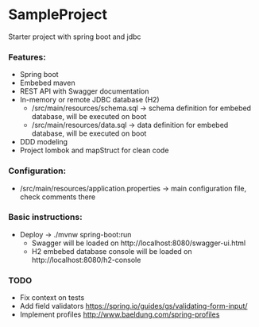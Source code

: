 # SampleProject
Starter project with spring boot and jdbc

### Features:
- Spring boot
- Embebed maven
- REST API with Swagger documentation
- In-memory or remote JDBC database (H2)
  - /src/main/resources/schema.sql -> schema definition for embebed database, will be executed on boot
  - /src/main/resources/data.sql -> data definition for embebed database, will be executed on boot
- DDD modeling
- Project lombok and mapStruct for clean code

### Configuration:
- /src/main/resources/application.properties -> main configuration file, check comments there

### Basic instructions:
- Deploy -> ./mvnw spring-boot:run
  - Swagger will be loaded on http://localhost:8080/swagger-ui.html
  - H2 embebed database console will be loaded on http://localhost:8080/h2-console

### TODO
- Fix context on tests
- Add field validators https://spring.io/guides/gs/validating-form-input/
- Implement profiles http://www.baeldung.com/spring-profiles